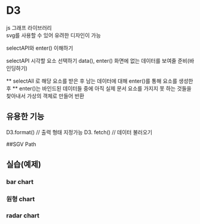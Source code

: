 # D3

js 그래프 라이브러리 <br>
svg를 사용할 수 있어 유려한 디자인이 가능 

selectAPI와 enter() 이해하기 

selectAPI 시각할 요소 선택하기 
data(), enter() 화면에 없는 데이터를 보여줄 준비(바인딩하기) 

** selectAll 로 해당 요소를 받은 후 남는 데이터에 대해 enter()를 통해 요소를 생성한 후 
** enter()는 바인드된 데이터들 중에 아직 실제 문서 요소를 가지지 못 하는 것들을 찾아내서 가상의 객체로 만들어 반환 



## 유용한 기능
D3.format() // 출력 형태 지정가능 
D3. fetch() // 데이터 불러오기 

##SGV Path 




## 실습(예제)

### bar chart 

### 원형 chart 

### radar chart 
